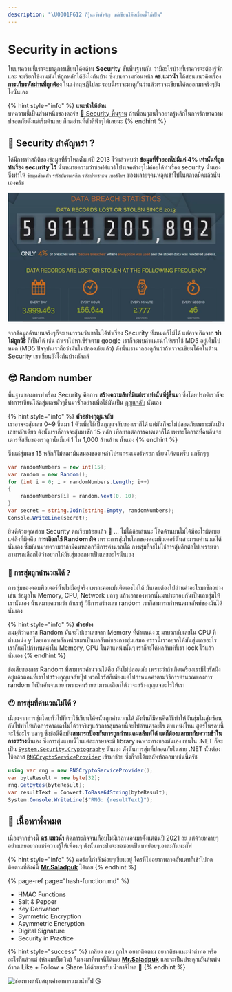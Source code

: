 ```yaml
---
description: "\U0001F612 ก็รู้นะว่าสำคัญ แต่เขียนโค้ดเรื่องนี้ไม่เป็น"
---
```


# Security in actions

ในบทความนี้เราจะมาดูการเขียนโค้ดด้าน **Security** ขั้นพื้นฐานกัน ว่ามีอะไรบ้างที่เราควรจะต้องรู้จัก และ จะเรียกใช้งานมันให้ถูกหลักได้ยังไงกันบ้าง ซึ่งบนความก่อนหน้า **ดช.แมวน้ำ** ได้สอนแนวคิดเรื่อง [**การเก็บรหัสผ่านที่ถูกต้อง**](https://www.saladpuk.com/basic/security101/secure-password) ในแง่ทฤษฎีไปละ รอบนี้เราจะมาดูกันว่าแล้วเราจะเขียนโค้ดออกมาจริงๆยังไงนั่นเอง

{% hint style="info" %}
**แนะนำให้อ่าน**  
บทความนี้เป็นส่วนหนึ่งของคอร์ส [👦 Security พื้นฐาน](https://saladpuk.gitbook.io/learn/basic/security101) ถ้าเพื่อนๆสนใจอยากรู้หลักในการรักษาความปลอดภัยตั้งแต่เริ่มต้นเลย ก็กดอ่านที่ตัวสีฟ้าๆได้เลยนะ
{% endhint %}

## 🤨 Security สำคัญหร๋า ?

ได้มีการทำสถิติของข้อมูลที่รั่วไหลตั้งแต่ปี 2013 ไว้แล้วพบว่า **ข้อมูลที่รั่วออกไปมีแค่ 4% เท่านั้นที่ถูกทำเรื่อง security ไว้** นั่นหมายความว่าซอฟต์แวร์โปรเจคต่างๆไม่ค่อยได้ทำเรื่อง security นั่นเอง ซึ่งทำให้ `ข้อมูลส่วนตัว` `รหัสบัตรเครดิต` `รหัสประชาชน` `เบอร์โทร` ของหลายๆคนหลุดเข้าไปในตลาดมืดแล้วนั่นเองครัช 

![&#xE21;&#xE34;&#xE19;&#xE48;&#xE32;&#xE1A;&#xE23;&#xE34;&#xE29;&#xE31;&#xE17;&#xE1B;&#xE23;&#xE30;&#xE01;&#xE31;&#xE19;&#xE42;&#xE17;&#xE23;&#xE21;&#xE32;&#xE2B;&#xE32;&#xE1C;&#xE21;&#xE1A;&#xE48;&#xE2D;&#xE22;&#xE08;&#xE38;&#xE07; &#x1F923;](../../../.gitbook/assets/image%20%281%29.png)

จากข้อมูลด้านบนจริงๆก็จะเหมารวมว่าเขาไม่ได้ทำเรื่อง Security ทั้งหมดก็ไม่ได้ แต่อาจเกิดจาก **ทำไม่ถูกวิธี** ก็เป็นได้ เช่น ถ้าเราไปหาเซิร์จตาม google เราก็จะพบคำแนะนำให้เราใช้ MD5 อยู่เต็มไปหมด \(MD5 ปัจจุบันเราถือว่ามันไม่ปลอดภัยแล้ว\) ดังนั้นเรามาลองดูกันว่าถ้าเราจะเขียนโค้ดในด้าน Security เขาเขียนยังไงกันบ้างกัลลล์

## 😎 Random number

พื้นฐานของการทำเรื่อง Security คือการ **สร้างความลับที่มีแต่เราเท่านั้นที่รู้ขึ้นมา** ซึ่งโดยปรกติเราก็จะทำการเขียนโค้ดสุ่มเลขมั่วๆขึ้นมาซักอย่างเพื่อใช้มันเป็น [กุญแจลับ](https://www.saladpuk.com/basic/security101/https-in-a-nutshell#undefined-2) นั่นเอง

{% hint style="info" %}
**ตัวอย่างกุญแจลับ**  
เราอาจจะสุ่มเลข 0~9 ขึ้นมา 1 ตัวเพื่อใช้เป็นกุญแจลับของเราก็ได้ แต่มันก็จะไม่ปลอดภัยเพราะมันเป็นเลขหลักเดียว ดังนั้นเราก็อาจจะสุ่มมาซัก 15 หลัก เพื่อยากต่อการคาดเดาก็ได้ เพราะโอกาสที่คนอื่นจะเดารหัสลับของเราถูกนั้นมีแค่ 1 ใน 1,000 ล้านล้าน นั่นเอง
{% endhint %}

ซึ่งแค่สุ่มเลข 15 หลักก็ไม่คณามันสมองของเหล่าโปรแกรมเมอร์หรอก เขียนโค้ดแพร๊บ แกร๊กๆๆ

```csharp
var randomNumbers = new int[15];
var random = new Random();
for (int i = 0; i < randomNumbers.Length; i++)
{
    randomNumbers[i] = random.Next(0, 10);
}
var secret = string.Join(string.Empty, randomNumbers);
Console.WriteLine(secret);
```

ยินดีด้วยคุณสอบ Security ตกเรียบร้อยแล้ว 🤣 ... ไม่ได้ล้อเล่นนะ โค้ดด้านบนไม่ได้มีอะไรผิดเบย แต่สิ่งที่ผิดคือ **การเลือกใช้ Random ผิด** เพราะการสุ่มในโลกของคอมพิวเตอร์นั้นสามารถคำนวณได้นั่นเอง ซึ่งมันหมายความว่าถ้ามีคนหลอกวิธีการคำนวณได้ การสุ่มก็จะไม่ใช่การสุ่มอีกต่อไปเพราะเขาสามารถเลือกได้ว่าอยากให้มันสุ่มออกมาเป็นเลขอะไรนั่นเอง

### 🤔 การสุ่มถูกคำนวณได้ ?

การสุ่มของคอมพิวเตอร์นั้นไม่มีอยู่จริง เพราะคอมมันคิดเองไม่ได้ มันเลยต้องไปอ่านค่าอะไรมาซักอย่าง เช่น ข้อมูลใน Memory, CPU, Network บลาๆ แล้วเอาของพวกนั้นมาประกอบกันเป็นเลขสุ่มให้เรานั่นเอง นั่นหมายความว่า ถ้าเรารู้ วิธีการสร้างเลข random เราก็สามารถกำหนดผลลัพท์ของมันได้นั่นเอง

{% hint style="info" %}
**ตัวอย่าง**  
สมมุติว่าคลาส Random มันจะไปเอาเลขจาก Memory ที่ตำแหน่ง x มาบวกกับเลขใน CPU ที่ตำแหน่ง y โดยเอาเลขหลักหน่วยมาเป็นผลลัพท์ของการสุ่มเสมอ คราวนี้เราอยากให้มันสุ่มเลขอะไร เราก็แค่ไปกำหนดค่าใน Memory, CPU ในตำแหน่งนั้นๆ เราก็จะได้ผลลัพท์ที่เรา lock ไว้แล้วนั่นเอง
{% endhint %}

ข้อเสียของการ Random ที่สามารถคำนวณได้คือ มันไม่ปลอดภัย เพราะว่าถ้าเกิดเครื่องเรามีไวรัสฝังอยู่แล้วตอนที่เราไปสร้างกุญแจลับปุ๊ป พวกไวรัสก็เพียงแค่ไปกำหนดค่าตามวิธีการคำนวณของการ random ก็เป็นอันจบเลย เพราะคนร้ายสามารถเลือกได้ว่าจะสร้างกุญแจอะไรให้เรา

### 😐 การสุ่มที่คำนวณไม่ได้ ?

เนื่องจากการสุ่มโดยทั่วไปที่เราใช้เขียนโค้ดนั้นถูกคำนวณได้ ดังนั้นก็มีคนคิดวิธีทำให้มันสุ่มในสุ่มซ้อนกันไปทำให้เกิดการคาดเดาไม่ได้ว่าจริงๆแล้วการสุ่มรอบนี้จะไปอ่านค่าอะไร ตำแหน่งไหน สูตรในรอบนี้จะใช้อะไร บลาๆ ซึ่งข้อดีคือมัน**สามารถป้องกันการถูกกำหนดผลลัพท์ได้ แต่ก็ต้องแลกมากับความช้าในการสร้าง**นั่นเอง ซึ่งการสุ่มแบบนี้ในแต่ละภาษาจะมี library เฉพาะทางของมันเอง เช่นใน .NET ก็จะเป็น [`System.Security.Cryptography`](https://docs.microsoft.com/en-us/dotnet/api/system.security.cryptography?view=net-5.0) นั่นเอง ดังนั้นการสุ่มที่ปลอดภัยในสาย .NET นั้นต้องใช้คลาส [`RNGCryptoServiceProvider`](https://docs.microsoft.com/en-us/dotnet/api/system.security.cryptography.rngcryptoserviceprovider?view=net-5.0) เข้ามาช่วย ซึ่งก็จะได้ผลลัพท์ออกมาเช่นนี้ครัช

```csharp
using var rng = new RNGCryptoServiceProvider();
var byteResult = new byte[32];
rng.GetBytes(byteResult);
var resultText = Convert.ToBase64String(byteResult);
System.Console.WriteLine($"RNG: {resultText}");
```

## 🧭 เนื้อหาทั้งหมด

เนื่องจากช่วงนี้ **ดช.แมวน้ำ** ติดภาระกิจจนเกือบไม่มีเวลานอนมาตั้งแต่ต้นปี 2021 ละ แต่ด้วยหลายๆอย่างเลยอยากแชร์ความรู้ให้เพื่อนๆ ดังนั้นกระป๋มจะขอซอยเป็นบทย่อยๆเอาละกันนะกั๊ฟ

{% hint style="info" %}
คอร์สนี้กำลังค่อยๆเขียนอยู่ ใครที่ไม่อยากพลาดอัพเดทก็เข้าไปกดติดตามที่ลิงค์นี้ [**Mr.Saladpuk**](https://www.facebook.com/mr.saladpuk) ได้เลย 
{% endhint %}

{% page-ref page="hash-function.md" %}

* HMAC Functions
* Salt & Pepper
* Key Derivation
* Symmetric Encryption
* Asymmetric Encryption
* Digital Signature
* Security in Practice

{% hint style="success" %}
เกลียด ชอบ ถูกใจ อยากติดตาม อยากติชมแนะนำด่าทอ หรืออะไรก็แล้วแต่ \(ห้ามมายืมเงิน\) จิ้มลงมาที่เพจนี้ได้เลย [**Mr.Saladpuk**](https://www.facebook.com/mr.saladpuk) และจะเป็นประคุณอันล้นพ้นถ้ากด Like + Follow + Share ให้ด้วยขอรับ น้ำตาจิไหล 🥺
{% endhint %}

![&#xE0A;&#xE48;&#xE2D;&#xE07;&#xE17;&#xE32;&#xE07;&#xE2A;&#xE19;&#xE31;&#xE1A;&#xE2A;&#xE19;&#xE38;&#xE19;&#xE04;&#xE48;&#xE32;&#xE2D;&#xE32;&#xE2B;&#xE32;&#xE23;&#xE41;&#xE21;&#xE27;&#xE19;&#xE49;&#xE33;&#xE01;&#xE31;&#xE4A;&#xE1F; &#x1F618;](../../../.gitbook/assets/promptpay.png)

